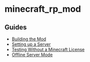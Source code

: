 # minecraft_rp_mod

## Guides
- [Building the Mod](https://github.com/eliboss/minecraft_rp_mod/wiki/Building-the-Mod)
- [Setting up a Server](https://github.com/eliboss/minecraft_rp_mod/wiki/Setting-up-a-Server)
- [Testing Without a Minecraft License](https://github.com/eliboss/minecraft_rp_mod/wiki/Testing-Without-a-Minecraft-License)
- [Offline Server Mode](https://github.com/eliboss/minecraft_rp_mod/wiki/Offline-Server-Mode)
